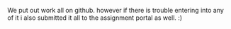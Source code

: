 We put out work all on github. however if there is trouble entering into any of it i also submitted it all to the assignment portal as well. :)
